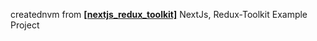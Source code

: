 creatednvm  from **[[nextjs_redux_toolkit]](https://github.com/Project-Setup/nextjs_redux_toolkit)** NextJs, Redux-Toolkit Example Project